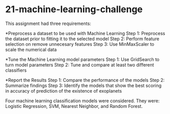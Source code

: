 # 21-machine-learning-challenge
This assignment had three requirements:

  *Preprocess a dataset to be used with Machine Learning 
  Step 1:  Preprocess the dataset prior to fitting it to the selected model
  Step 2:  Perform feature selection on remove unnecesary features
  Step 3:  Use MinMaxScaler to scale the numerical data
  
  *Tune the Machine Learning model parameters
  Step 1:  Use GridSearch to turn model parameters
  Step 2:  Tune and compare at least two different classifiers
  
  *Report the Results
  Step 1: Compare the performance of the models 
  Step 2: Summarize findings
  Step 3: Identify the models that show the best scoring in accuracy of prediction of the existence of exoplanets

Four machine learning classification models were considered.  They were:  Logistic Regression, SVM, Nearest Neighbor, and Random Forest.



